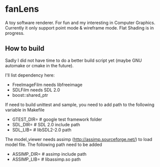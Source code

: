 fanLens
=======

A toy software renderer. For fun and my interesting in Computer Graphics.
Currently it only support point mode & wireframe mode.
Flat Shading is in progress.

How to build
-------
Sadly I did not have time to do a better build script yet (maybe GNU automake or cmake in the future).

I'll list dependency here:
 - FreeImageFilm needs libfreeimage
 - SDLFilm needs SDL 2.0
 - boost::shared_ptr

If need to build unittest and sample, you need to add path to the following variable in Makefile
 - GTEST_DIR= # google test framework folder
 - SDL_DIR= # SDL 2.0 include path
 - SDL_LIB= # libSDL2-2.0 path

The model_viewer needs assimp (http://assimp.sourceforge.net/) to load model file. The following path need to be added
 - ASSIMP_DIR= # assimp include path
 - ASSIMP_LIB= # libassimp.so path
